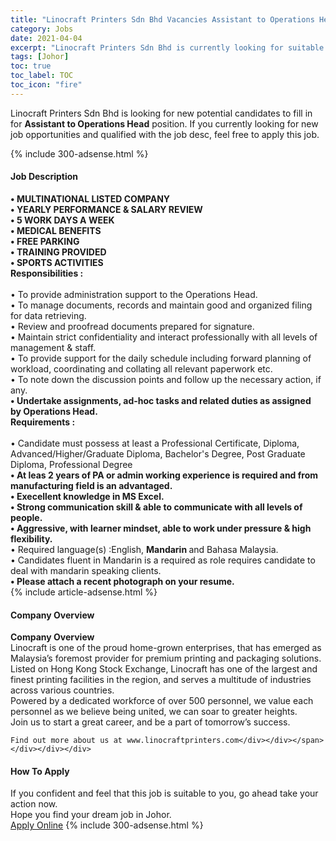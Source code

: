 ```yaml
---
title: "Linocraft Printers Sdn Bhd Vacancies Assistant to Operations Head" 
category: Jobs 
date: 2021-04-04 
excerpt: "Linocraft Printers Sdn Bhd is currently looking for suitable person to fill in the Assistant to Operations Head which based in Johor" 
tags: [Johor] 
toc: true 
toc_label: TOC 
toc_icon: "fire" 
--- 
```


<p>Linocraft Printers Sdn Bhd is looking for new potential candidates to fill in for <b>Assistant to Operations Head</b> position. If you currently looking for new job opportunities and qualified with the job desc, feel free to apply this job.
</p>{% include 300-adsense.html %} 
<div><div><h4>Job Description</h4></div><div><div><span><div><div><div><strong>&#8226; MULTINATIONAL LISTED COMPANY<br>&#8226; YEARLY PERFORMANCE &amp; SALARY REVIEW<br>&#8226; 5 WORK DAYS A WEEK<br>&#8226; MEDICAL BENEFITS</strong></div><div><strong>&#8226; FREE PARKING</strong><br><strong>&#8226; TRAINING PROVIDED</strong></div><div><strong>&#8226; SPORTS ACTIVITIES</strong></div><div><div><strong>Responsibilities :</strong></div><div><br>&#8226; To provide administration support to the Operations Head.<br>&#8226; To manage documents, records and maintain good and organized filing for data retrieving.<br>&#8226; Review and proofread documents prepared for signature.<br>&#8226; Maintain strict confidentiality and interact professionally with all levels of management &amp; staff.<br>&#8226; To provide support for the daily schedule including forward planning of workload, coordinating and collating all relevant paperwork etc.<br>&#8226; To note down the discussion points and follow up the necessary action, if any.<br><strong>&#8226; Undertake assignments, ad-hoc tasks and related duties as assigned by&#160;</strong><strong>Operations Head</strong><strong>.</strong></div><div><strong>Requirements :</strong></div><div><br>&#8226; Candidate must possess at least a Professional Certificate, Diploma, Advanced/Higher/Graduate Diploma, Bachelor's Degree, Post Graduate Diploma, Professional Degree</div><div><strong>&#8226; At leas 2 years of PA or admin working experience is required and from manufacturing field is an advantaged.</strong></div><div><strong>&#8226; Execellent knowledge in MS Excel.</strong></div><div><strong>&#8226; Strong communication skill &amp; able to communicate with all levels of people.</strong></div><div><strong>&#8226; Aggressive, with learner mindset, able to work under pressure &amp; high flexibility.</strong></div><div>&#8226; Required language(s) :English, <strong>Mandarin </strong>and Bahasa Malaysia.</div><div>&#8226; Candidates fluent in Mandarin is a required as role requires candidate to deal with mandarin speaking clients.</div><div><strong>&#8226; Please attach a recent photograph on your resume.</strong></div></div></div></div></span></div></div></div> 
{% include article-adsense.html %} 
<div><div><h4>Company Overview</h4></div><div><div><span><div><div>
<strong>Company Overview</strong></div>
<div>
<div>
		Linocraft is one of the proud home-grown enterprises, that has emerged as Malaysia&#8217;s foremost provider for premium printing and packaging solutions.</div>
<div>
		Listed on Hong Kong Stock Exchange, Linocraft has one of the largest and finest printing facilities in the region, and serves a multitude of industries across various countries.</div>
<div>
		Powered by a dedicated workforce of over 500 personnel, we value each personnel as we believe being united, we can soar to greater heights.</div>
<div>
		Join us to start a great career, and be a part of tomorrow&#8217;s success.</div>
	
	Find out more about us at www.linocraftprinters.com</div></div></span></div></div></div> 
#### How To Apply 
If you confident and feel that this job is suitable to you, go ahead take your action now. <br/> 
Hope you find your dream job in Johor. <br/> 
<a href="https://www.jobstreet.com.my/en/job/assistant-to-operations-head-4512153?jobId=jobstreet-my-job-4512153&" class="btn btn--info" target="_blank" rel="nofollow noopenner">Apply Online</a> 
{% include 300-adsense.html %} 